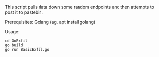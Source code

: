 This script pulls data down some random endpoints and then attempts to post it to pastebin.

Prerequisites:
Golang (ag. apt install golang)

Usage:
```
cd GoExfil
go build
go run BasicExfil.go
```

